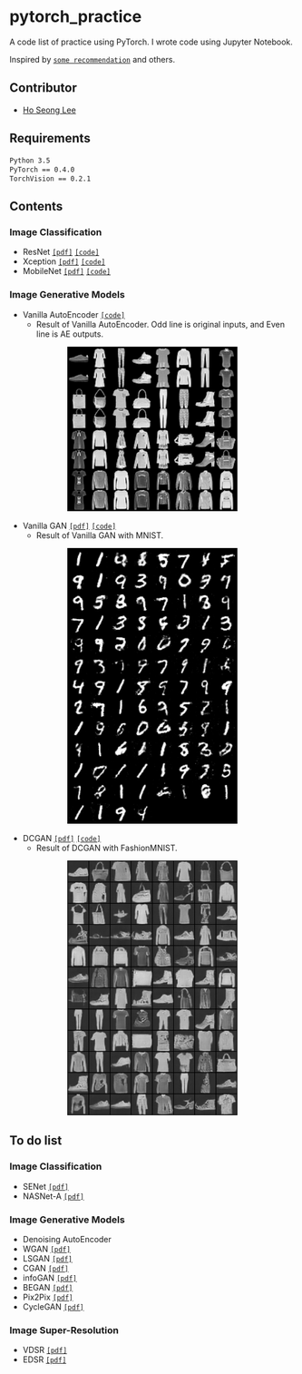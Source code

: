 # pytorch_practice
A code list of practice using PyTorch. I wrote code using Jupyter Notebook.

Inspired by [`some recommendation`](https://www.reddit.com/r/MachineLearning/comments/8vmuet/d_what_deep_learning_papers_should_i_implement_to/) and others.

## Contributor
* [Ho Seong Lee](https://github.com/hoya012)

## Requirements
```
Python 3.5
PyTorch == 0.4.0
TorchVision == 0.2.1
```

## Contents
### Image Classification
- ResNet [`[pdf]`](https://arxiv.org/abs/1704.06904) [`[code]`](https://github.com/hoya012/pytorch_practice/blob/master/Image_Classification/ResNet.ipynb)
- Xception [`[pdf]`](https://arxiv.org/abs/1610.02357) [`[code]`](https://github.com/hoya012/pytorch_practice/blob/master/Image_Classification/Xception.ipynb)
- MobileNet [`[pdf]`](https://arxiv.org/abs/1704.04861) [`[code]`](https://github.com/hoya012/pytorch_practice/blob/master/Image_Classification/MobileNet.ipynb)

### Image Generative Models
- Vanilla AutoEncoder  [`[code]`](https://github.com/hoya012/pytorch_practice/blob/master/Image_Generative_model/Vanilla_AE.ipynb)  
   - Result of Vanilla AutoEncoder. Odd line is original inputs, and Even line is AE outputs.  
   
<p align="center">
  <img width="300" src="/result_images/result_AE.png" "Result of Vanilla AutoEncoder. Odd line is original inputs, and Even line is AE outputs ">
</p>

- Vanilla GAN [`[pdf]`](https://arxiv.org/abs/1406.2661) [`[code]`](https://github.com/hoya012/pytorch_practice/blob/master/Image_Generative_model/GAN.ipynb)
   - Result of Vanilla GAN with MNIST.  
   
<p align="center">
  <img width="300" src="/result_images/result_GAN.png" "Result of Vanilla GAN with MNIST ">
</p>

- DCGAN [`[pdf]`](https://arxiv.org/abs/1511.06434) [`[code]`](https://github.com/hoya012/pytorch_practice/blob/master/Image_Generative_model/DCGAN.ipynb)
   - Result of DCGAN with FashionMNIST.  
   
<p align="center">
  <img width="300" src="/result_images/result_DCGAN.png" "Result of DCGAN with FashionMNIST ">
</p>


## To do list
### Image Classification
- SENet [`[pdf]`](https://arxiv.org/abs/1709.01507)
- NASNet-A [`[pdf]`](https://arxiv.org/abs/1707.07012)

### Image Generative Models
- Denoising AutoEncoder
- WGAN [`[pdf]`](https://arxiv.org/abs/1701.07875)
- LSGAN [`[pdf]`](https://arxiv.org/abs/1611.04076)
- CGAN [`[pdf]`](https://arxiv.org/abs/1411.1784)
- infoGAN [`[pdf]`](https://arxiv.org/abs/1606.03657)
- BEGAN [`[pdf]`](https://arxiv.org/abs/1702.08431)
- Pix2Pix [`[pdf]`](https://arxiv.org/abs/1611.07004)
- CycleGAN [`[pdf]`](https://arxiv.org/abs/1703.10593)

### Image Super-Resolution
- VDSR [`[pdf]`](https://arxiv.org/abs/1511.04587) 
- EDSR [`[pdf]`](https://arxiv.org/abs/1707.02921) 
